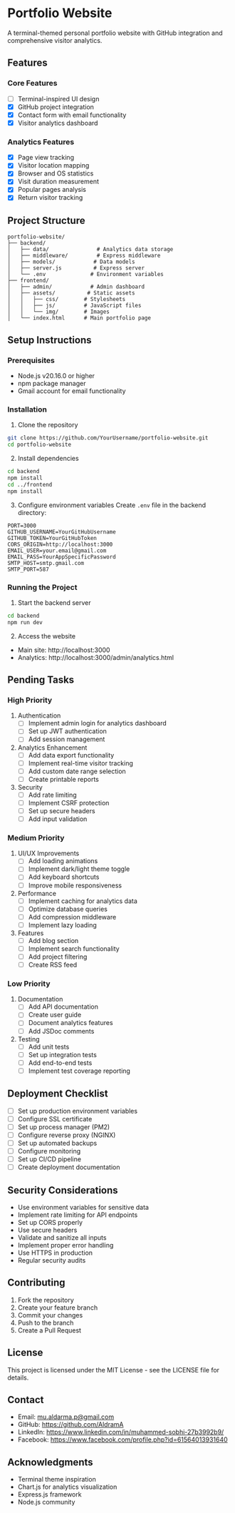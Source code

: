 # Portfolio Website

A terminal-themed personal portfolio website with GitHub integration and comprehensive visitor analytics.

## Features

### Core Features
- [ ] Terminal-inspired UI design
- [x] GitHub project integration
- [x] Contact form with email functionality
- [x] Visitor analytics dashboard

### Analytics Features
- [x] Page view tracking
- [x] Visitor location mapping
- [x] Browser and OS statistics
- [x] Visit duration measurement
- [x] Popular pages analysis
- [x] Return visitor tracking

## Project Structure
```
portfolio-website/
├── backend/
│   ├── data/               # Analytics data storage
│   ├── middleware/         # Express middleware
│   ├── models/            # Data models
│   ├── server.js          # Express server
│   └── .env              # Environment variables
├── frontend/
│   ├── admin/            # Admin dashboard
│   ├── assets/          # Static assets
│   │   ├── css/        # Stylesheets
│   │   ├── js/         # JavaScript files
│   │   └── img/        # Images
│   └── index.html      # Main portfolio page
```

## Setup Instructions

### Prerequisites
- Node.js v20.16.0 or higher
- npm package manager
- Gmail account for email functionality

### Installation
1. Clone the repository
```bash
git clone https://github.com/YourUsername/portfolio-website.git
cd portfolio-website
```

2. Install dependencies
```bash
cd backend
npm install
cd ../frontend
npm install
```

3. Configure environment variables
Create `.env` file in the backend directory:
```env
PORT=3000
GITHUB_USERNAME=YourGitHubUsername
GITHUB_TOKEN=YourGitHubToken
CORS_ORIGIN=http://localhost:3000
EMAIL_USER=your.email@gmail.com
EMAIL_PASS=YourAppSpecificPassword
SMTP_HOST=smtp.gmail.com
SMTP_PORT=587
```

### Running the Project
1. Start the backend server
```bash
cd backend
npm run dev
```

2. Access the website
- Main site: http://localhost:3000
- Analytics: http://localhost:3000/admin/analytics.html

## Pending Tasks

### High Priority
1. Authentication
   - [ ] Implement admin login for analytics dashboard
   - [ ] Set up JWT authentication
   - [ ] Add session management

2. Analytics Enhancement
   - [ ] Add data export functionality
   - [ ] Implement real-time visitor tracking
   - [ ] Add custom date range selection
   - [ ] Create printable reports

3. Security
   - [ ] Add rate limiting
   - [ ] Implement CSRF protection
   - [ ] Set up secure headers
   - [ ] Add input validation

### Medium Priority
1. UI/UX Improvements
   - [ ] Add loading animations
   - [ ] Implement dark/light theme toggle
   - [ ] Add keyboard shortcuts
   - [ ] Improve mobile responsiveness

2. Performance
   - [ ] Implement caching for analytics data
   - [ ] Optimize database queries
   - [ ] Add compression middleware
   - [ ] Implement lazy loading

3. Features
   - [ ] Add blog section
   - [ ] Implement search functionality
   - [ ] Add project filtering
   - [ ] Create RSS feed

### Low Priority
1. Documentation
   - [ ] Add API documentation
   - [ ] Create user guide
   - [ ] Document analytics features
   - [ ] Add JSDoc comments

2. Testing
   - [ ] Add unit tests
   - [ ] Set up integration tests
   - [ ] Add end-to-end tests
   - [ ] Implement test coverage reporting

## Deployment Checklist
- [ ] Set up production environment variables
- [ ] Configure SSL certificate
- [ ] Set up process manager (PM2)
- [ ] Configure reverse proxy (NGINX)
- [ ] Set up automated backups
- [ ] Configure monitoring
- [ ] Set up CI/CD pipeline
- [ ] Create deployment documentation

## Security Considerations
- Use environment variables for sensitive data
- Implement rate limiting for API endpoints
- Set up CORS properly
- Use secure headers
- Validate and sanitize all inputs
- Implement proper error handling
- Use HTTPS in production
- Regular security audits

## Contributing
1. Fork the repository
2. Create your feature branch
3. Commit your changes
4. Push to the branch
5. Create a Pull Request

## License
This project is licensed under the MIT License - see the LICENSE file for details.

## Contact
- Email: mu.aldarma.p@gmail.com
- GitHub: https://github.com/AldramA
- LinkedIn: https://www.linkedin.com/in/muhammed-sobhi-27b3992b9/
- Facebook: https://www.facebook.com/profile.php?id=61564013931640

## Acknowledgments
- Terminal theme inspiration
- Chart.js for analytics visualization
- Express.js framework
- Node.js community

